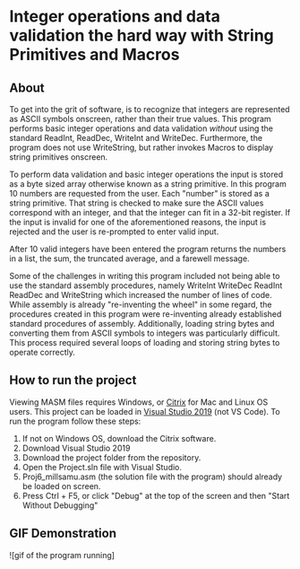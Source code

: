 # Integer operations and data validation the hard way with String Primitives and Macros

## About
To get into the grit of software, is to recognize that integers are represented as ASCII symbols onscreen, rather than their true values. This program performs basic integer operations and data validation *without* using the standard ReadInt, ReadDec, WriteInt and WriteDec. Furthermore, the program does not use WriteString, but rather invokes Macros to display string primitives onscreen. 

To perform data validation and basic integer operations the input is stored as a byte sized array otherwise known as a string primitive. In this program 10 numbers are requested from the user. Each "number" is stored as a string primitive. That string is checked to make sure the ASCII values correspond with an integer, and that the integer can fit in a 32-bit register. If the input is invalid for one of the aforementioned reasons, the input is rejected and the user is re-prompted to enter valid input.

After 10 valid integers have been entered the program returns the numbers in a list, the sum, the truncated average, and a farewell message.

Some of the challenges in writing this program included not being able to use the standard assembly procedures, namely WriteInt WriteDec ReadInt ReadDec and WriteString which increased the number of lines of code. While assembly is already "re-inventing the wheel" in some regard, the procedures created in this program were re-inventing already established standard procedures of assembly. Additionally, loading string bytes and converting them from ASCII symbols to integers was particularly difficult. This process required several loops of loading and storing string bytes to operate correctly.

## How to run the project
Viewing MASM files requires Windows, or <a href="https://www.citrix.com/products/receiver.html">Citrix</a> for Mac and Linux OS users. This project can be loaded in <a href="https://learn.microsoft.com/en-us/visualstudio/releases/2019/release-notes">Visual Studio 2019</a> (not VS Code). To run the program follow these steps:
1. If not on Windows OS, download the Citrix software.
2. Download Visual Studio 2019
3. Download the project folder from the repository. 
4. Open the Project.sln file with Visual Studio.
5. Proj6_millsamu.asm (the solution file with the program) should already be loaded on screen.
6. Press Ctrl + F5, or click "Debug" at the top of the screen and then "Start Without Debugging"

## GIF Demonstration

![gif of the program running]
